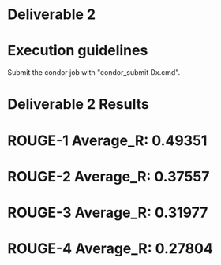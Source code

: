 # Deliverable 2
# Execution guidelines
Submit the condor job with "condor_submit Dx.cmd".

# Deliverable 2 Results

# ROUGE-1 Average_R: 0.49351
# ROUGE-2 Average_R: 0.37557
# ROUGE-3 Average_R: 0.31977
# ROUGE-4 Average_R: 0.27804